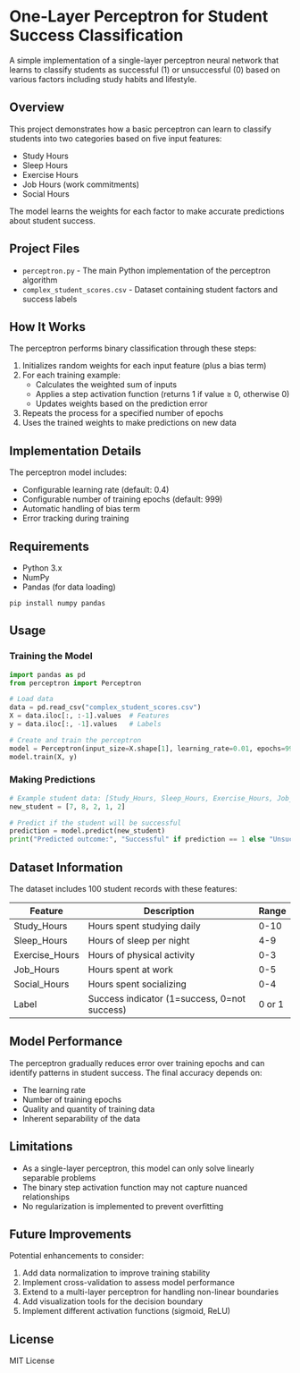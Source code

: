 # One-Layer Perceptron for Student Success Classification

A simple implementation of a single-layer perceptron neural network that learns to classify students as successful (1) or unsuccessful (0) based on various factors including study habits and lifestyle.

## Overview

This project demonstrates how a basic perceptron can learn to classify students into two categories based on five input features:
- Study Hours
- Sleep Hours
- Exercise Hours
- Job Hours (work commitments)
- Social Hours

The model learns the weights for each factor to make accurate predictions about student success.

## Project Files

- `perceptron.py` - The main Python implementation of the perceptron algorithm
- `complex_student_scores.csv` - Dataset containing student factors and success labels

## How It Works

The perceptron performs binary classification through these steps:

1. Initializes random weights for each input feature (plus a bias term)
2. For each training example:
   - Calculates the weighted sum of inputs
   - Applies a step activation function (returns 1 if value ≥ 0, otherwise 0)
   - Updates weights based on the prediction error
3. Repeats the process for a specified number of epochs
4. Uses the trained weights to make predictions on new data

## Implementation Details

The perceptron model includes:

- Configurable learning rate (default: 0.4)
- Configurable number of training epochs (default: 999)
- Automatic handling of bias term
- Error tracking during training

## Requirements

- Python 3.x
- NumPy
- Pandas (for data loading)

```
pip install numpy pandas
```

## Usage

### Training the Model

```python
import pandas as pd
from perceptron import Perceptron

# Load data
data = pd.read_csv("complex_student_scores.csv")
X = data.iloc[:, :-1].values  # Features
y = data.iloc[:, -1].values   # Labels

# Create and train the perceptron
model = Perceptron(input_size=X.shape[1], learning_rate=0.01, epochs=999)
model.train(X, y)
```

### Making Predictions

```python
# Example student data: [Study_Hours, Sleep_Hours, Exercise_Hours, Job_Hours, Social_Hours]
new_student = [7, 8, 2, 1, 2]

# Predict if the student will be successful
prediction = model.predict(new_student)
print("Predicted outcome:", "Successful" if prediction == 1 else "Unsuccessful")
```

## Dataset Information

The dataset includes 100 student records with these features:

| Feature | Description | Range |
|---------|-------------|-------|
| Study_Hours | Hours spent studying daily | 0-10 |
| Sleep_Hours | Hours of sleep per night | 4-9 |
| Exercise_Hours | Hours of physical activity | 0-3 |
| Job_Hours | Hours spent at work | 0-5 |
| Social_Hours | Hours spent socializing | 0-4 |
| Label | Success indicator (1=success, 0=not success) | 0 or 1 |

## Model Performance

The perceptron gradually reduces error over training epochs and can identify patterns in student success. The final accuracy depends on:

- The learning rate
- Number of training epochs
- Quality and quantity of training data
- Inherent separability of the data

## Limitations

- As a single-layer perceptron, this model can only solve linearly separable problems
- The binary step activation function may not capture nuanced relationships
- No regularization is implemented to prevent overfitting

## Future Improvements

Potential enhancements to consider:

1. Add data normalization to improve training stability
2. Implement cross-validation to assess model performance
3. Extend to a multi-layer perceptron for handling non-linear boundaries
4. Add visualization tools for the decision boundary
5. Implement different activation functions (sigmoid, ReLU)

## License

MIT License
